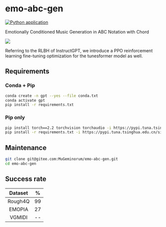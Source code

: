 # emo-abc-gen
[![Python application](https://github.com/monet-joe/emo-abc-gen/actions/workflows/python-app.yml/badge.svg?branch=main)](https://github.com/monet-joe/emo-abc-gen/actions/workflows/python-app.yml)

Emotionally Conditioned Music Generation in ABC Notation with Chord

![](https://github.com/monet-joe/emo-abc-gen/assets/20459298/9ee364d5-f80f-460d-9154-58b85ad59d15)

Referring to the RLBH of InstructGPT, we introduce a PPO reinforcement learning fine-tuning optimization for the tunesformer model as well.

## Requirements
### Conda + Pip
```bash
conda create -n gpt --yes --file conda.txt
conda activate gpt
pip install -r requirements.txt
```

### Pip only
```bash
pip install torch==2.2 torchvision torchaudio -i https://pypi.tuna.tsinghua.edu.cn/simple
pip install -r requirements.txt -i https://pypi.tuna.tsinghua.edu.cn/simple
```

## Maintenance
```bash
git clone git@gitee.com:MuGeminorum/emo-abc-gen.git
cd emo-abc-gen
```

## Success rate
| Dataset |   %   |
| :-----: | :---: |
| Rough4Q |  99   |
| EMOPIA  |  27   |
| VGMIDI  |  --   |
